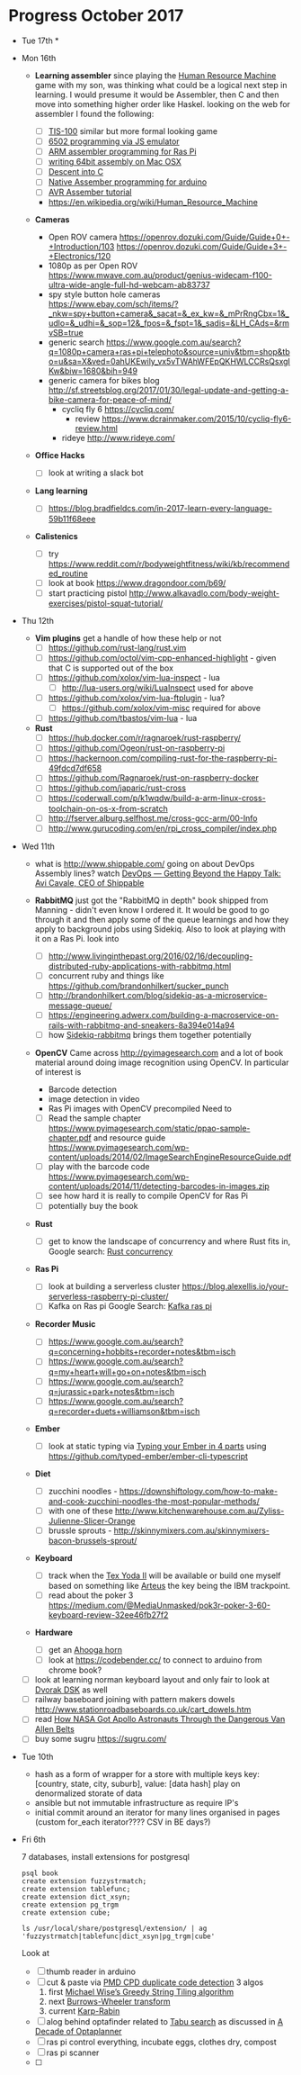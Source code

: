# Progress October 2017

* Tue 17th
  *

* Mon 16th
  * **Learning assembler**
    since playing the [Human Resource
    Machine](http://tomorrowcorporation.com/humanresourcemachine) game with my
    son, was thinking what could be a logical next step in learning. I would
    presume it would be Assembler, then C and then move into something higher
    order like Haskel. looking on the web for assembler I found the following:
    - [ ] [TIS-100](http://www.zachtronics.com/tis-100/) similar but more formal looking game
    - [ ] [6502 programming via JS emulator](http://skilldrick.github.io/easy6502/)
    - [ ] [ARM assembler programming for Ras Pi](http://thinkingeek.com/2013/01/09/arm-assembler-raspberry-pi-chapter-1/)
    - [ ] [writing 64bit assembly on Mac OSX](http://www.idryman.org/blog/2014/12/02/writing-64-bit-assembly-on-mac-os-x/)
    - [ ] [Descent into C](http://www.chiark.greenend.org.uk/~sgtatham/cdescent/)
    - [ ] [Native Assember programming for arduino](https://www.cypherpunk.at/2014/09/native-assembler-programming-on-arduino/)
    - [ ] [AVR Assember tutorial](http://www.instructables.com/id/Command-Line-Assembly-Language-Programming-for-Ard/)
    - https://en.wikipedia.org/wiki/Human_Resource_Machine

  * **Cameras**
    - Open ROV camera https://openrov.dozuki.com/Guide/Guide+0+-+Introduction/103
      https://openrov.dozuki.com/Guide/Guide+3+-+Electronics/120
    - 1080p as per Open ROV https://www.mwave.com.au/product/genius-widecam-f100-ultra-wide-angle-full-hd-webcam-ab83737
    - spy style button hole cameras https://www.ebay.com/sch/items/?_nkw=spy+button+camera&_sacat=&_ex_kw=&_mPrRngCbx=1&_udlo=&_udhi=&_sop=12&_fpos=&_fspt=1&_sadis=&LH_CAds=&rmvSB=true
    - generic search https://www.google.com.au/search?q=1080p+camera+ras+pi+telephoto&source=univ&tbm=shop&tbo=u&sa=X&ved=0ahUKEwily_vx5vTWAhWFEpQKHWLCCRsQsxgIKw&biw=1680&bih=949
    - generic camera for bikes blog http://sf.streetsblog.org/2017/01/30/legal-update-and-getting-a-bike-camera-for-peace-of-mind/
      * cycliq fly 6 https://cycliq.com/
        * review https://www.dcrainmaker.com/2015/10/cycliq-fly6-review.html
      * rideye http://www.rideye.com/

  * **Office Hacks**
    - [ ] look at writing a slack bot

  * **Lang learning**
    - [ ] https://blog.bradfieldcs.com/in-2017-learn-every-language-59b11f68eee

  * **Calistenics**
    - [ ] try https://www.reddit.com/r/bodyweightfitness/wiki/kb/recommended_routine
    - [ ] look at book https://www.dragondoor.com/b69/
    - [ ] start practicing pistol http://www.alkavadlo.com/body-weight-exercises/pistol-squat-tutorial/

* Thu 12th
  * **Vim plugins** get a handle of how these help or not
    - [ ] https://github.com/rust-lang/rust.vim
    - [ ] https://github.com/octol/vim-cpp-enhanced-highlight - given that C is supported out of the box
    - [ ] https://github.com/xolox/vim-lua-inspect - lua
      - [ ] http://lua-users.org/wiki/LuaInspect used for above
    - [ ] https://github.com/xolox/vim-lua-ftplugin - lua?
      - [ ] https://github.com/xolox/vim-misc required for above
    - [ ] https://github.com/tbastos/vim-lua - lua
  * **Rust**
    - [ ] https://hub.docker.com/r/ragnaroek/rust-raspberry/
    - [ ] https://github.com/Ogeon/rust-on-raspberry-pi
    - [ ] https://hackernoon.com/compiling-rust-for-the-raspberry-pi-49fdcd7df658
    - [ ] https://github.com/Ragnaroek/rust-on-raspberry-docker
    - [ ] https://github.com/japaric/rust-cross
    - [ ] https://coderwall.com/p/k1wqdw/build-a-arm-linux-cross-toolchain-on-os-x-from-scratch
    - [ ] http://fserver.alburg.selfhost.me/cross-gcc-arm/00-Info
    - [ ] http://www.gurucoding.com/en/rpi_cross_compiler/index.php

* Wed 11th
  * what is http://www.shippable.com/ going on about DevOps Assembly lines? watch
    [DevOps — Getting Beyond the Happy Talk: Avi Cavale, CEO of Shippable](https://youtu.be/bJtEdTeR16Q)

  * **RabbitMQ**
    just got the "RabbitMQ in depth" book shipped from Manning - didn't even
    know I ordered it. It would be good to go through it and then apply some of
    the queue learnings and how they apply to background jobs using Sidekiq.
    Also to look at playing with it on a Ras Pi.
    look into
    - [ ] http://www.livinginthepast.org/2016/02/16/decoupling-distributed-ruby-applications-with-rabbitmq.html
    - [ ] concurrent ruby and things like https://github.com/brandonhilkert/sucker_punch
    - [ ] http://brandonhilkert.com/blog/sidekiq-as-a-microservice-message-queue/
    - [ ] https://engineering.adwerx.com/building-a-macroservice-on-rails-with-rabbitmq-and-sneakers-8a394e014a94
    - [ ] how [Sidekiq-rabbitmq](https://github.com/danielrhodes/sidekiq-rabbitmq) brings them
      together potentially

  * **OpenCV**
    Came across http://pyimagesearch.com and a lot of book material around
    doing image recognition using OpenCV. In particular of interest is
    * Barcode detection
    * image detection in video
    * Ras Pi images with OpenCV precompiled
    Need to
    - [ ] Read the sample chapter
      https://www.pyimagesearch.com/static/ppao-sample-chapter.pdf
      and resource guide
      https://www.pyimagesearch.com/wp-content/uploads/2014/02/ImageSearchEngineResourceGuide.pdf
    - [ ] play with the barcode code
      https://www.pyimagesearch.com/wp-content/uploads/2014/11/detecting-barcodes-in-images.zip
    - [ ] see how hard it is really to compile OpenCV for Ras Pi
    - [ ] potentially buy the book

  * **Rust**
    - [ ] get to know the landscape of concurrency and where Rust fits in,
      Google search: [Rust
      concurrency](https://www.google.com.au/search?q=rust+concurrency)

  * **Ras Pi**
    - [ ] look at building a serverless cluster
      https://blog.alexellis.io/your-serverless-raspberry-pi-cluster/
    - [ ] Kafka on Ras pi Google Search: [Kafka ras pi](https://www.google.com.au/search?q=kafka+on+ras+pi)

  * **Recorder Music**
    - [ ] https://www.google.com.au/search?q=concerning+hobbits+recorder+notes&tbm=isch
    - [ ] https://www.google.com.au/search?q=my+heart+will+go+on+notes&tbm=isch
    - [ ] https://www.google.com.au/search?q=jurassic+park+notes&tbm=isch
    - [ ] https://www.google.com.au/search?q=recorder+duets+williamson&tbm=isch

  * **Ember**
    - [ ] look at static typing via [Typing your Ember in 4 parts](http://www.chriskrycho.com/2017/typing-your-ember-part-1.html)
      using https://github.com/typed-ember/ember-cli-typescript

  * **Diet**
    - [ ] zucchini noodles - https://downshiftology.com/how-to-make-and-cook-zucchini-noodles-the-most-popular-methods/
    - [ ] with one of these http://www.kitchenwarehouse.com.au/Zyliss-Julienne-Slicer-Orange
    - [ ] brussle sprouts - http://skinnymixers.com.au/skinnymixers-bacon-brussels-sprout/

  * **Keyboard**
    - [ ] track when the [Tex Yoda
      II](http://www.tomshardware.com/news/tex-yoda-ii-mechanical-keyboard-preorder,34924.html)
      will be available or build one myself based on something like
      [Arteus](http://atreus.technomancy.us/) the key being the IBM trackpoint.
    - [ ] read about the poker 3 https://medium.com/@MediaUnmasked/pok3r-poker-3-60-keyboard-review-32ee46fb27f2

  * **Hardware**
    - [ ] get an [Ahooga horn](https://www.google.com.au/search?q=ahooga+horn&oq=ahooga+horn)
    - [ ] look at https://codebender.cc/ to connect to arduino from chrome book?

  - [ ] look at learning norman keyboard layout
    and only fair to look at [Dvorak
    DSK](https://en.wikipedia.org/wiki/Dvorak_Simplified_Keyboard) as well
  - [ ] railway baseboard joining with pattern makers dowels http://www.stationroadbaseboards.co.uk/cart_dowels.htm
  - [ ] read [How NASA Got Apollo Astronauts Through the Dangerous Van Allen
    Belts](http://www.popularmechanics.com/space/moon-mars/a24678/nasa-van-allen-belts-explainer/)
  - [ ] buy some sugru https://sugru.com/

* Tue 10th
  * hash as a form of wrapper for a store with multiple keys key: [country, state, city, suburb], value: [data hash]
    play on denormalized storate of data
  * ansible but not immutable infrastructure as require IP's
  * initial commit around an iterator for many lines organised in pages (custom for_each iterator???? CSV in BE days?)

* Fri 6th

  7 databases, install extensions for postgresql
  ```
  psql book
  create extension fuzzystrmatch;
  create extension tablefunc;
  create extension dict_xsyn;
  create extension pg_trgm
  create extension cube;

  ls /usr/local/share/postgresql/extension/ | ag 'fuzzystrmatch|tablefunc|dict_xsyn|pg_trgm|cube'
  ```

  Look at
    - [ ] thumb reader in arduino
    - [ ] cut & paste via [PMD CPD duplicate code detection](https://pmd.github.io/pmd-5.8.1/usage/cpd-usage.html)
      3 algos
        1. first [Michael Wise’s Greedy String Tiling algorithm](http://www.onjava.com/pub/a/onjava/2003/03/12/pmd_cpd.html)
        2. next [Burrows-Wheeler transform](http://marknelson.us/1996/09/01/bwt/)
        3. current [Karp-Rabin](https://xlinux.nist.gov/dads/HTML/karpRabin.html)
    - [ ] alog behind optafinder
      related to [Tabu search](https://en.wikipedia.org/wiki/Tabu_search)
      as discussed in [A Decade of Optaplanner](https://www.optaplanner.org/blog/2016/08/07/ADecadeOfOptaPlanner.html)
    - [ ] ras pi control everything, incubate eggs, clothes dry, compost
    - [ ] ras pi scanner
    - [ ] 
